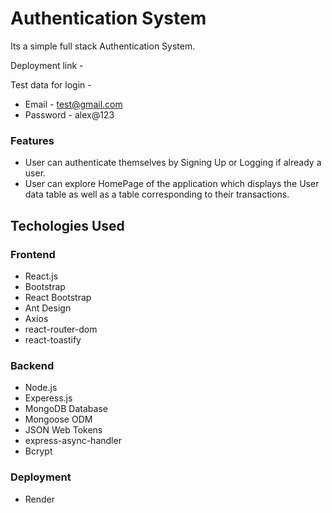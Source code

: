 # Authentication System

Its a simple full stack Authentication System.

Deployment link -

Test data for login -

- Email - test@gmail.com
- Password - alex@123

### Features

- User can authenticate themselves by Signing Up or Logging if already a user.
- User can explore HomePage of the application which displays the User data table as well as a table corresponding to their transactions.

## Techologies Used

### Frontend

- React.js
- Bootstrap
- React Bootstrap
- Ant Design
- Axios
- react-router-dom
- react-toastify

### Backend

- Node.js
- Experess.js
- MongoDB Database
- Mongoose ODM
- JSON Web Tokens
- express-async-handler
- Bcrypt

### Deployment

- Render

